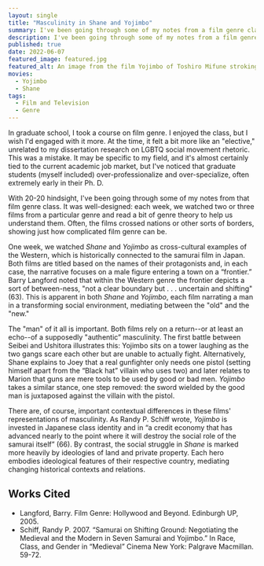 ```yaml
---
layout: single
title: "Masculinity in Shane and Yojimbo"
summary: I've been going through some of my notes from a film genre class I took in graduate school. One week, we watched *Shane* and *Yojimbo* as cross-cultural examples of the western, which historically commingled with the samurai film in Japan.
description: I've been going through some of my notes from a film genre class I took in graduate school. One week, we watched Shane and Yojimbo as cross-cultural examples of the Western, which is historically connected to the samurai film in Japan.
published: true
date: 2022-06-07
featured_image: featured.jpg
featured_alt: An image from the film Yojimbo of Toshiro Mifune stroking his beard, looking away, as a villager tries to speak to him.
movies:
  - Yojimbo
  - Shane
tags:
  - Film and Television
  - Genre
---
```


In graduate school, I took a course on film genre. I enjoyed the class, but I wish I'd engaged with it more. At the time, it felt a bit more like an "elective," unrelated to my dissertation research on LGBTQ social movement rhetoric. This was a mistake. It may be specific to my field, and it's almost certainly tied to the current academic job market, but I've noticed that graduate students (myself included) over-professionalize and over-specialize, often extremely early in their Ph. D.

With 20-20 hindsight, I've been going through some of my notes from that film genre class. It was well-designed: each week, we watched two or three films from a particular genre and read a bit of genre theory to help us understand them. Often, the films crossed nations or other sorts of borders, showing just how complicated film genre can be.

One week, we watched *Shane* and *Yojimbo* as cross-cultural examples of the Western, which is historically connected to the samurai film in Japan. Both films are titled based on the names of their protagonists and, in each case, the narrative focuses on a male figure entering a town on a “frontier.” Barry Langford noted that within the Western genre the frontier depicts a sort of between-ness, "not a clear boundary but . . . uncertain and shifting" (63). This is apparent in both *Shane* and *Yojimbo*, each film narrating a man in a transforming social environment, mediating between the "old" and the "new."

The "man" of it all is important. Both films rely on a return--or at least an echo--of a supposedly "authentic” masculinity. The first battle between Seibei and Ushitora illustrates this: Yojimbo sits on a tower laughing as the two gangs scare each other but are unable to actually fight. Alternatively, Shane explains to Joey that a real gunfighter only needs one pistol (setting himself apart from the “Black hat” villain who uses two) and later relates to Marion that guns are mere tools to be used by good or bad men. *Yojimbo* takes a similar stance, one step removed: the sword wielded by the good man is juxtaposed against the villain with the pistol.

There are, of course, important contextual differences in these films' representations of masculinity. As Randy P. Schiff wrote, _Yojimbo_ is invested in Japanese class identity and in “a credit economy that has advanced nearly to the point where it will destroy the social role of the samurai itself” (66). By contrast, the social struggle in _Shane_ is marked more heavily by ideologies of land and private property. Each hero embodies ideological features of their respective country, mediating changing historical contexts and relations.


## Works Cited

- Langford, Barry. Film Genre: Hollywood and Beyond. Edinburgh UP, 2005.
- Schiff, Randy P. 2007. “Samurai on Shifting Ground: Negotiating the Medieval and the Modern in Seven Samurai and Yojimbo.” In Race, Class, and Gender in “Medieval” Cinema  New York: Palgrave Macmillan. 59-72.
